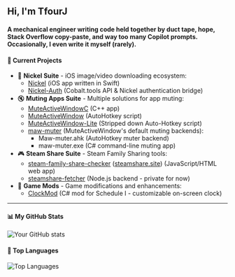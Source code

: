 ## Hi, I'm TfourJ 
#### A mechanical engineer writing code held together by duct tape, hope, Stack Overflow copy-paste, and way too many Copilot prompts. Occasionally, I even write it myself (rarely).

#### 🚧 Current Projects

- 📱 **Nickel Suite** - iOS image/video downloading ecosystem:
  - [Nickel](https://github.com/tfourj/Nickel) (iOS app written in Swift)
  - [Nickel-Auth](https://github.com/tfourj/Nickel-Auth) (Cobalt.tools API & Nickel authentication bridge)
- 🔇 **Muting Apps Suite** - Multiple solutions for app muting:
  - [MuteActiveWindowC](https://github.com/tfourj/MuteActiveWindowC) (C++ app)
  - [MuteActiveWindow](https://github.com/tfourj/MuteActiveWindow) (AutoHotkey script)
  - [MuteActiveWindow-Lite](https://github.com/tfourj/MuteActiveWindow-Lite) (Stripped down Auto-Hotkey script)
  - [maw-muter](https://github.com/tfourj/maw-muter) (MuteActiveWindow's default muting backends):
    - Maw-muter.ahk (AutoHotkey muter backend)
    - maw-muter.exe (C# command-line muting app)
- 🎮 **Steam Share Suite** - Steam Family Sharing tools:
  - [steam-family-share-checker](https://github.com/tfourj/steam-family-share-checker) ([steamshare.site](https://steamshare.site)) (JavaScript/HTML web app)
  - [steamshare-fetcher](https://github.com/tfourj/sf) (Node.js backend - private for now)
- 🎯 **Game Mods** - Game modifications and enhancements:
  - [ClockMod](https://github.com/tfourj/ClockMod) (C# mod for Schedule I - customizable on-screen clock)

---

#### 📊 My GitHub Stats
![Your GitHub stats](https://github-readme-stats.vercel.app/api?username=tfourj&show_icons=true&theme=radical)

#### 🧠 Top Languages
![Top Languages](https://github-readme-stats.vercel.app/api/top-langs/?username=tfourj&layout=compact&theme=radical)
